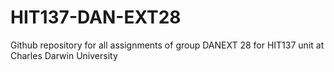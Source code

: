# HIT137-DAN-EXT28
Github repository for all assignments of group DANEXT 28 for HIT137 unit at Charles Darwin University
